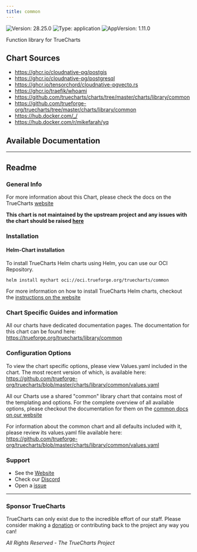 ```yaml
---
title: common
---
```


![Version: 28.25.0](https://img.shields.io/badge/Version-28.25.0-informational?style=flat-square) ![Type: application](https://img.shields.io/badge/Type-application-informational?style=flat-square) ![AppVersion: 1.11.0](https://img.shields.io/badge/AppVersion-1.11.0-informational?style=flat-square)

Function library for TrueCharts

## Chart Sources

- https://ghcr.io/cloudnative-pg/postgis
- https://ghcr.io/cloudnative-pg/postgresql
- https://ghcr.io/tensorchord/cloudnative-pgvecto.rs
- https://ghcr.io/traefik/whoami
- https://github.com/truecharts/charts/tree/master/charts/library/common
- https://github.com/trueforge-org/truecharts/tree/master/charts/library/common
- https://hub.docker.com/_/
- https://hub.docker.com/r/mikefarah/yq

## Available Documentation



---

## Readme


### General Info

For more information about this Chart, please check the docs on the TrueCharts [website](https://trueforge.org/truecharts/library/common)

**This chart is not maintained by the upstream project and any issues with the chart should be raised [here](https://github.com/trueforge-org/truecharts/issues/new/choose)**

### Installation

#### Helm-Chart installation

To install TrueCharts Helm charts using Helm, you can use our OCI Repository.

`helm install mychart oci://oci.trueforge.org/truecharts/common`

For more information on how to install TrueCharts Helm charts, checkout the [instructions on the website](https://trueforge.org/truecharts/guides/)

### Chart Specific Guides and information

All our charts have dedicated documentation pages.
The documentation for this chart can be found here:
https://trueforge.org/truecharts/library/common

### Configuration Options

To view the chart specific options, please view Values.yaml included in the chart.
The most recent version of which, is available here: https://github.com/trueforge-org/truecharts/blob/master/charts/library/common/values.yaml

All our Charts use a shared "common" library chart that contains most of the templating and options.
For the complete overview of all available options, please checkout the documentation for them on the [common docs on our website](https://trueforge.org/truecharts-common/)

For information about the common chart and all defaults included with it, please review its values.yaml file available here: https://github.com/trueforge-org/truecharts/blob/master/charts/library/common/values.yaml

### Support

- See the [Website](https://truecharts.org)
- Check our [Discord](https://discord.gg/tVsPTHWTtr)
- Open a [issue](https://github.com/trueforge-org/truecharts/issues/new/choose)

---

### Sponsor TrueCharts

TrueCharts can only exist due to the incredible effort of our staff.
Please consider making a [donation](https://trueforge.org/general/sponsor/) or contributing back to the project any way you can!

_All Rights Reserved - The TrueCharts Project_
